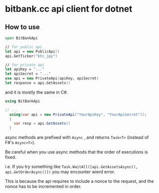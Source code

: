 # bitbank.cc api client for dotnet

## How to use

```fsharp
open BitBankApi

// for public api
let api = new PublicApi()
api.GetTicker("btc_jpy")

// for private api
let apiKey = "..."
let apiSecret = "..."
use api = new PrivateApi(apiKey, apiSecret)
let response = api.GetAssets()
```

and it is mostly the same in C#.

```csharp
using BitBankApi

// ...
  using(var api = new PrivateApi("YourApiKey", "YourApiSecret"));
  {
    var resp = api.GetAssets()
  }
```

async methods are prefixed with `Async` , and returns `Task<T>` (instead of F#'s `Async<T>`).

Be careful when you use async methods that the order of executions is fixed.

i.e. If you try something like `Task.WaitAll([api.GetAssetsAsync(), api.GetOrderAsync()])` you may encounter wierd error.

This is because the api requires to include a nonce to the request, and the nonce has to be incremented in order.
